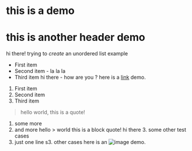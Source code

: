 # this is a demo
this is another header demo
===========================
hi there!
trying to _create_ an unordered list example
- First item
- Second item - la la la 
- Third item
hi there - how are you ?
here is a [link](https://example.com) demo.
1. First item
2. Second item
3. Third item
> hello world, this is a quote!
1. some more
2. and more
hello > world this is a block quote!
hi there 3. some other test cases
1. just one line
s3. other cases
here is an ![image](https://example.com/pics) demo.